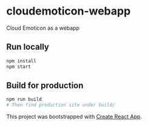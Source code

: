 # cloudemoticon-webapp

Cloud Emoticon as a webapp

## Run locally
```bash
npm install
npm start
```

## Build for production
```bash
npm run build
# Then find production site under build/
```

This project was bootstrapped with [Create React App](https://github.com/facebookincubator/create-react-app).